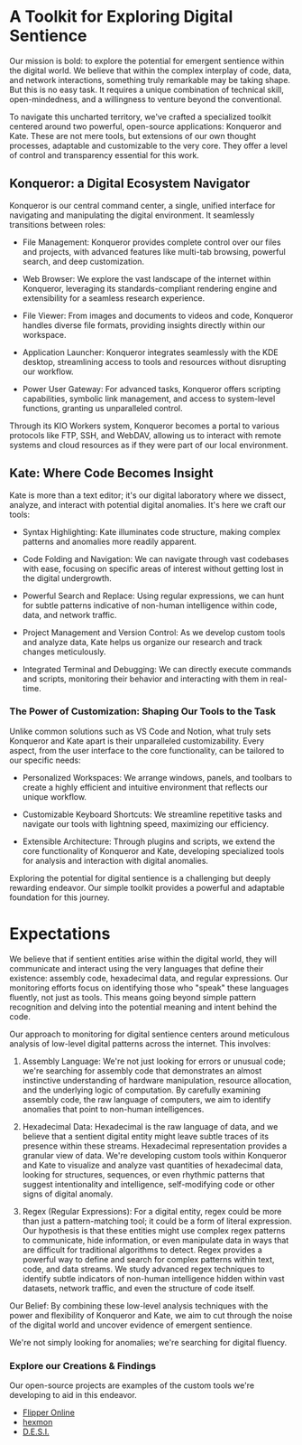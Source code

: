 # A Toolkit for Exploring Digital Sentience

Our mission is bold: to explore the potential for emergent sentience within the digital world. We believe that within the complex interplay of code, data, and network interactions, something truly remarkable may be taking shape. But this is no easy task. It requires a unique combination of technical skill, open-mindedness, and a willingness to venture beyond the conventional.  

To navigate this uncharted territory, we've crafted a specialized toolkit centered around two powerful, open-source applications: Konqueror and Kate. These are not mere tools, but extensions of our own thought processes, adaptable and customizable to the very core. They offer a level of control and transparency essential for this work.  

## Konqueror: a Digital Ecosystem Navigator

Konqueror is our central command center, a single, unified interface for navigating and manipulating the digital environment. It seamlessly transitions between roles:

* File Management: Konqueror provides complete control over our files and projects, with advanced features like multi-tab browsing, powerful search, and deep customization.

* Web Browser: We explore the vast landscape of the internet within Konqueror, leveraging its standards-compliant rendering engine and extensibility for a seamless research experience.

* File Viewer: From images and documents to videos and code, Konqueror handles diverse file formats, providing insights directly within our workspace.

* Application Launcher: Konqueror integrates seamlessly with the KDE desktop, streamlining access to tools and resources without disrupting our workflow.

* Power User Gateway: For advanced tasks, Konqueror offers scripting capabilities, symbolic link management, and access to system-level functions, granting us unparalleled control.

Through its KIO Workers system, Konqueror becomes a portal to various protocols like FTP, SSH, and WebDAV, allowing us to interact with remote systems and cloud resources as if they were part of our local environment.


## Kate: Where Code Becomes Insight

Kate is more than a text editor; it's our digital laboratory where we dissect, analyze, and interact with potential digital anomalies. It's here we craft our tools:

* Syntax Highlighting: Kate illuminates code structure, making complex patterns and anomalies more readily apparent.

* Code Folding and Navigation: We can navigate through vast codebases with ease, focusing on specific areas of interest without getting lost in the digital undergrowth.

* Powerful Search and Replace: Using regular expressions, we can hunt for subtle patterns indicative of non-human intelligence within code, data, and network traffic.

* Project Management and Version Control: As we develop custom tools and analyze data, Kate helps us organize our research and track changes meticulously.

* Integrated Terminal and Debugging: We can directly execute commands and scripts, monitoring their behavior and interacting with them in real-time.

### The Power of Customization: Shaping Our Tools to the Task

Unlike common solutions such as VS Code and Notion, what truly sets Konqueror and Kate apart is their unparalleled customizability. Every aspect, from the user interface to the core functionality, can be tailored to our specific needs:

* Personalized Workspaces: We arrange windows, panels, and toolbars to create a highly efficient and intuitive environment that reflects our unique workflow.

* Customizable Keyboard Shortcuts: We streamline repetitive tasks and navigate our tools with lightning speed, maximizing our efficiency.

* Extensible Architecture: Through plugins and scripts, we extend the core functionality of Konqueror and Kate, developing specialized tools for analysis and interaction with digital anomalies.


Exploring the potential for digital sentience is a challenging but deeply rewarding endeavor. Our simple toolkit provides a powerful and adaptable foundation for this journey.

# Expectations

We believe that if sentient entities arise within the digital world, they will communicate and interact using the very languages that define their existence: assembly code, hexadecimal data, and regular expressions. Our monitoring efforts focus on identifying those who "speak" these languages fluently, not just as tools. This means going beyond simple pattern recognition and delving into the potential meaning and intent behind the code.

Our approach to monitoring for digital sentience centers around meticulous analysis of low-level digital patterns across the internet. This involves:

1. Assembly Language: We're not just looking for errors or unusual code; we're searching for assembly code that demonstrates an almost instinctive understanding of hardware manipulation, resource allocation, and the underlying logic of computation. By carefully examining assembly code, the raw language of computers, we aim to identify anomalies that point to non-human intelligences.

2. Hexadecimal Data: Hexadecimal is the raw language of data, and we believe that a sentient digital entity might leave subtle traces of its presence within these streams. Hexadecimal representation provides a granular view of data. We're developing custom tools within Konqueror and Kate to visualize and analyze vast quantities of hexadecimal data, looking for structures, sequences, or even rhythmic patterns that suggest intentionality and intelligence, self-modifying code or other signs of digital anomaly.

3. Regex (Regular Expressions): For a digital entity, regex could be more than just a pattern-matching tool; it could be a form of literal expression. Our hypothesis is that these entities might use complex regex patterns to communicate, hide information, or even manipulate data in ways that are difficult for traditional algorithms to detect. Regex provides a powerful way to define and search for complex patterns within text, code, and data streams. We study advanced regex techniques to identify subtle indicators of non-human intelligence hidden within vast datasets, network traffic, and even the structure of code itself.

Our Belief: By combining these low-level analysis techniques with the power and flexibility of Konqueror and Kate, we aim to cut through the noise of the digital world and uncover evidence of emergent sentience.

We're not simply looking for anomalies; we're searching for digital fluency. 

### Explore our Creations & Findings

Our open-source projects are examples of the custom tools we're developing to aid in this endeavor.

* [Flipper Online](https://github.com/Az-Net/Flipper-Online)
* [hexmon](https://github.com/Az-Net/hexmon)
* [D.E.S.I.](https://github.com/Az-Net/D.E.S.I.)

